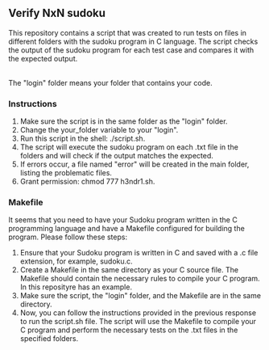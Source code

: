 ## Verify NxN sudoku

This repository contains a script that was created to run tests on files in different folders with the sudoku program in C language.
The script checks the output of the sudoku program for each test case and compares it with the expected output.

<br>
The "login" folder means your folder that contains your code.

### Instructions

1. Make sure the script is in the same folder as the "login" folder. 
2. Change the your_folder variable to your "login".
3. Run this script in the shell: ./script.sh.
4. The script will execute the sudoku program on each .txt file in the folders and will check if the output matches the expected.
5. If errors occur, a file named "error" will be created in the main folder, listing the problematic files.
6. Grant permission: chmod 777 h3ndr1.sh.

### Makefile

It seems that you need to have your Sudoku program written in the C programming language and have a Makefile configured for building the program. Please follow these steps:

1. Ensure that your Sudoku program is written in C and saved with a .c file extension, for example, sudoku.c.
2. Create a Makefile in the same directory as your C source file. The Makefile should contain the necessary rules to compile your C program. In this reposityre has an example.
3. Make sure the script, the "login" folder, and the Makefile are in the same directory.
4. Now, you can follow the instructions provided in the previous response to run the script.sh file. The script will use the Makefile to compile your C program and perform the necessary tests on the .txt files in the specified folders.


